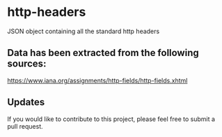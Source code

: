 # http-headers
JSON object containing all the standard http headers

## Data has been extracted from the following sources:
https://www.iana.org/assignments/http-fields/http-fields.xhtml

## Updates
If you would like to contribute to this project, please feel free to submit a pull request.